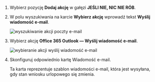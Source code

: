 1. Wybierz pozycję **Dodaj akcję** w gałęzi **JEŚLI NIE, NIC NIE RÓB**.
2. W polu wyszukiwania na karcie **Wybierz akcję** wprowadź tekst **Wyślij wiadomość e-mail**.
   
    ![wyszukiwanie akcji poczty e-mail](includes/media/modern-approvals/search-send-email-no.png)
3. Wybierz akcję **Office 365 Outlook — Wyślij wiadomość e-mail**.
   
    ![wybieranie akcji wyślij wiadomość e-mail](includes/media/modern-approvals/select-send-email-no.png)
4. Skonfiguruj odpowiednio kartę Wiadomość e-mail.
   
     Ta karta reprezentuje szablon wiadomości e-mail, która jest wysyłana, gdy stan wniosku urlopowego się zmienia.

